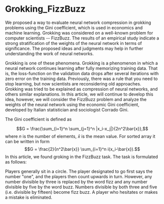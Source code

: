 # Grokking_FizzBuzz

We proposed a way to evaluate neural network compression in grokking problems using the Gini coefficient, which is used in economics and machine learning. Grokking was considered on a well-known problem for computer scientists -- FizzBuzz. The results of an empirical study indicate a strong stratification of the weights of the neural network in terms of significance. The proposed ideas and judgments may help in further understanding the work of neural networks.

Grokking is one of these phenomena. Grokking is a phenomenon in which a neural network continues learning after fully memorizing training data. That is, the loss-function on the validation data drops after several iterations with zero error on the training data. Previously, there was a rule that you need to stop learning, but now scientists are reconsidering old approaches. Grokking was tried to be explained as compression of neural networks, and others similar explanations. In this article, we will continue to develop this idea, however, we will consider the FizzBuzz problem and analyze the weights of the neural network using the economic Gini coefficient, developed by Italian statistician and sociologist Corrado Gini.

The Gini coefficient is defined as 

$$G = \frac{\sum_{i=1}^n \sum_{j=1}^n |x_i-x_j|}{2n^2\bar{x}},$$
where $n$ is the number of elements, $\bar{x}$ is the mean value. 
For sorted array it can be written in form 
$$G = \frac{2}{n^2\bar{x}} \sum_{i=1}^n i(x_i-\bar{x}).$$
In this article, we found groking in the FizzBuzz task. The task is formulated as follows: 

Players generally sit in a circle. The player designated to go first says the number "one", and the players then count upwards in turn. However, any number divisible by three is replaced by the word fizz and any number divisible by five by the word buzz. Numbers divisible by both three and five (i.e. divisible by fifteen) become fizz buzz. A player who hesitates or makes a mistake is eliminated.


